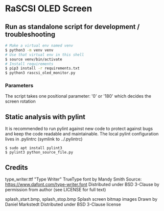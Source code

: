 # RaSCSI OLED Screen

## Run as standalone script for development / troubleshooting

```bash
# Make a virtual env named venv
$ python3 -m venv venv
# Use that virtual env in this shell
$ source venv/bin/activate
# Install requirements
$ pip3 install -r requirements.txt
$ python3 rascsi_oled_monitor.py
```

### Parameters

The script takes one positional parameter: '0' or '180' which decides the screen rotation

## Static analysis with pylint

It is recommended to run pylint against new code to protect against bugs
and keep the code readable and maintainable.
The local pylint configuration lives in .pylintrc (symlink to ../.pylintrc)

```
$ sudo apt install pylint3
$ pylint3 python_source_file.py
```

## Credits
type_writer.ttf
 "Type Writer" TrueType font by Mandy Smith
 Source: https://www.dafont.com/type-writer.font
 Distributed under BSD 3-Clause by permission from author (see LICENSE for full text)

splash_start.bmp, splash_stop.bmp
 Splash screen bitmap images
 Drawn by Daniel Markstedt
 Distributed under BSD 3-Clause license

